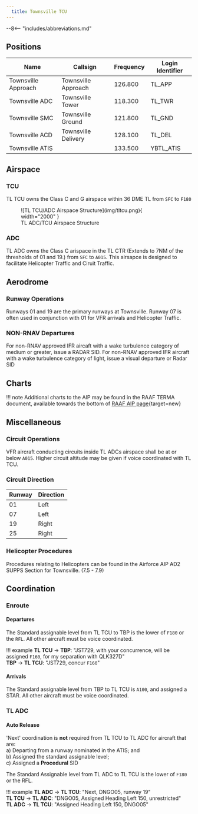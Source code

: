 ```yaml
---
  title: Townsville TCU
---
```


--8<-- "includes/abbreviations.md"

## Positions

| Name               | Callsign       | Frequency        | Login Identifier              |
| ------------------ | -------------- | ---------------- | --------------------------------------|
| Townsville Approach    | Townsville Approach   | 126.800         | TL_APP                                   |
| Townsville ADC    | Townsville Tower  | 118.300         | TL_TWR        |
| Townsville SMC    | Townsville Ground  | 121.800         | TL_GND        |
| Townsville ACD    | Townsville Delivery  | 128.100         | TL_DEL       |
| Townsville ATIS    |   | 133.500         | YBTL_ATIS       |

## Airspace
### TCU
TL TCU owns the Class C and G airspace within 36 DME TL from `SFC` to `F180`

<figure markdown>
![TL TCU/ADC Airspace Structure](img/tltcu.png){ width="2000" }
  <figcaption>TL ADC/TCU Airspace Structure</figcaption>
</figure>

### ADC
TL ADC owns the Class C arispace in the TL CTR (Extends to 7NM of the thresholds of 01 and 19.) from `SFC` to `A015`. This airsapce is designed to facilitate Helicopter Traffic and Ciruit Traffic.

## Aerodrome
### Runway Operations
Runways 01 and 19 are the primary runways at Townsville. 
Runway 07 is often used in conjunction with 01 for VFR arrivals and Helicopter Traffic. 

### NON-RNAV Departures
For non-RNAV approved IFR aircaft with a wake turbulence category of medium or greater, issue a RADAR SID.
For non-RNAV approved IFR aircraft with a wake turbulence category of light, issue a visual departure or Radar SID

## Charts
!!! note
    Additional charts to the AIP may be found in the RAAF TERMA document, available towards the bottom of [RAAF AIP page](https://ais-af.airforce.gov.au/australian-aip){target=new}

## Miscellaneous
### Circuit Operations
VFR aircraft conducting circuits inside TL ADCs airspace shall be at or below `A015`. Higher circuit altitude may be given if voice coordinated with TL TCU.

### Circuit Direction
| Runway | Direction |
| ------ | ----------|
| 01     | Left  |
| 07     | Left |
| 19     | Right |
| 25     | Right |

### Helicopter Procedures
Procedures relating to Helicopters can be found in the Airforce AIP AD2 SUPPS Section for Townsville. (7.5 - 7.9)

## Coordination
### Enroute
#### Departures
The Standard assignable level from TL TCU to TBP is the lower of `F180` or the `RFL`. All other aircraft must be voice coordinated. 

!!! example
    <span class="hotline">**TL TCU** -> **TBP**</span>: "JST729, with your concurrence, will be assigned `F160`, for my separation with QLK327D"  
    <span class="hotline">**TBP** -> **TL TCU**</span>: "JST729, concur `F160`"  

#### Arrivals
The Standard assignable level from TBP to TL TCU is `A100`, and assigned a STAR. All other aircraft must be voice coordinated.

### TL ADC
#### Auto Release  

'Next' coordination is **not** required from TL TCU to TL ADC for aircraft that are:  
a) Departing from a runway nominated in the ATIS; and  
b) Assigned the standard assignable level;  
c) Assigned a **Procedural** SID  

The Standard Assignable level from TL ADC to TL TCU is the lower of `F180` or the RFL.

!!! example
    <span class="hotline">**TL ADC** -> **TL TCU**</span>: "Next, DNGO05, runway 19"  
    <span class="hotline">**TL TCU** -> **TL ADC**</span>: "DNGO05, Assigned Heading Left 150, unrestricted"  
    <span class="hotline">**TL ADC** -> **TL TCU**</span>: "Assigned Heading Left 150, DNGO05"  
